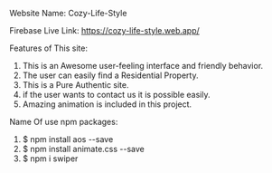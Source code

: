 Website Name: Cozy-Life-Style

Firebase Live Link: https://cozy-life-style.web.app/

Features of This site:
1. This is an Awesome user-feeling interface and friendly behavior.
2. The user can easily find a Residential Property.
3. This is a Pure Authentic site.
4. if the user wants to contact us it is possible easily.
5. Amazing animation is included in this project.

Name Of use npm packages:
1. $ npm install aos --save
2. $ npm install animate.css --save
3. $ npm i swiper
